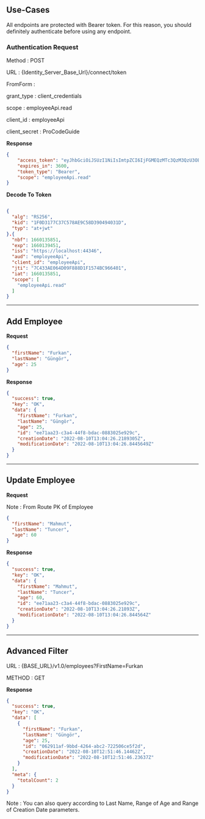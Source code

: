 ﻿## Use-Cases

All endpoints are protected with Bearer token. For this reason, you should definitely authenticate before using any endpoint.

### Authentication Request

Method : POST

URL : {Identity_Server_Base_Url}/connect/token

FromForm : 

grant_type : client_credentials

scope : employeeApi.read

client_id : employeeApi

client_secret : ProCodeGuide

**Response**

```json
{
	"access_token": "eyJhbGciOiJSUzI1NiIsImtpZCI6IjFGMEQzMTc3QzM3QzU3OEFFOUM1OEQzOTA0OTQwMzFEIiwidHlwIjoiYXQrand0In0.eyJuYmYiOjE2NjAxMzU4NTEsImV4cCI6MTY2MDEzOTQ1MSwiaXNzIjoiaHR0cHM6Ly9sb2NhbGhvc3Q6NDQzNDYiLCJhdWQiOiJlbXBsb3llZUFwaSIsImNsaWVudF9pZCI6ImVtcGxveWVlQXBpIiwianRpIjoiN0M0MzNBRTA2NEQwOUY4ODhEMUYxNTc0QkM5NjY0MDEiLCJpYXQiOjE2NjAxMzU4NTEsInNjb3BlIjpbImVtcGxveWVlQXBpLnJlYWQiXX0.BrIKUTYM32gOag47f8BJBD4HdXNJrzZNMpVctc-P7Ajgudo9RPFtNCzHoaqzQVWmyhSIu8rnitwQpgiWw61YkI_SrwpTtWOnrhtuK9hnFQpxO5pXu0AMQ6pbpeD1aFdOjs4F99joGNVCXACb_SBtLGb9jvlMSKLMpryTjr4prWjg14pnT4EChX-30dD4JOWt1tEOQp3ghiG0UMmbyXRySPTeRIjlEjwRztc-vP07xqaER_scuhw5vwQ785V_OTTYAjCqX3v1Ous8ZrCjvqh4tP6O-fXjMCiAPUEmFK-WNuo4RzI6VwHnwSZg3927UtwL_u3TZH0BO2EEKe6zvM990w",
	"expires_in": 3600,
	"token_type": "Bearer",
	"scope": "employeeApi.read"
}
```

**Decode To Token**

```json

{
  "alg": "RS256",
  "kid": "1F0D3177C37C578AE9C58D390494031D",
  "typ": "at+jwt"
}.{
  "nbf": 1660135851,
  "exp": 1660139451,
  "iss": "https://localhost:44346",
  "aud": "employeeApi",
  "client_id": "employeeApi",
  "jti": "7C433AE064D09F888D1F1574BC966401",
  "iat": 1660135851,
  "scope": [
    "employeeApi.read"
  ]
}

```

****

## Add Employee

**Request**

```json
{
  "firstName": "Furkan",
  "lastName": "Güngör",
  "age": 25
}
```

**Response**

```json
{
  "success": true,
  "key": "OK",
  "data": {
    "firstName": "Furkan",
    "lastName": "Güngör",
    "age": 25,
    "id": "ee71aa23-c3a4-44f8-bdac-0883025e929c",
    "creationDate": "2022-08-10T13:04:26.2189305Z",
    "modificationDate": "2022-08-10T13:04:26.8445649Z"
  }
}
```

****

## Update Employee

**Request**

Note : From Route PK of Employee

```json
{
  "firstName": "Mahmut",
  "lastName": "Tuncer",
  "age": 60
}
```

**Response**

```json
{
  "success": true,
  "key": "OK",
  "data": {
    "firstName": "Mahmut",
    "lastName": "Tuncer",
    "age": 60,
    "id": "ee71aa23-c3a4-44f8-bdac-0883025e929c",
    "creationDate": "2022-08-10T13:04:26.21893Z",
    "modificationDate": "2022-08-10T13:04:26.844564Z"
  }
}
```

****

## Advanced Filter

URL : {BASE_URL}/v1.0/employees?FirstName=Furkan

METHOD : GET

**Response**

```json
{
  "success": true,
  "key": "OK",
  "data": [
    {
      "firstName": "Furkan",
      "lastName": "Güngör",
      "age": 25,
      "id": "062911af-9bbd-4264-abc2-722506ce5f2d",
      "creationDate": "2022-08-10T12:51:46.14462Z",
      "modificationDate": "2022-08-10T12:51:46.23637Z"
    }
  ],
  "meta": {
    "totalCount": 2
  }
}
```

Note : You can also query according to Last Name, Range of Age and Range of Creation Date parameters.
